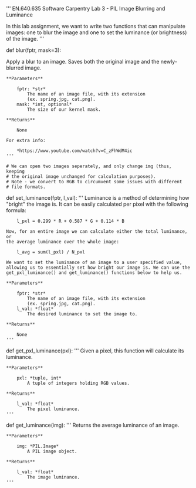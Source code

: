 '''
EN.640.635 Software Carpentry
Lab 3 - PIL Image Blurring and Luminance

In this lab assignment, we want to write two functions that can manipulate
images: one to blur the image and one to set the luminance (or brightness) of
the image.
'''

def blur(fptr, mask=3):

Apply a blur to an image. Saves both the original image and the
    newly-blurred image.

    **Parameters**

        fptr: *str*
            The name of an image file, with its extension
            (ex. spring.jpg, cat.png).
        mask: *int, optional*
            The size of our kernel mask.

    **Returns**

        None

    For extra info:

        *https://www.youtube.com/watch?v=C_zFhWdM4ic
    '''

    # We can open two images seperately, and only change img (thus, keeping
    # the original image unchanged for calculation purposes).
    # Note - we convert to RGB to circumvent some issues with different
    # file formats.

def set_luminance(fptr, l_val):
    '''
    Luminance is a method of determining how "bright" the image is. It can
    be easily calculated per pixel with the following formula:

        l_pxl = 0.299 * R + 0.587 * G + 0.114 * B

    Now, for an entire image we can calculate either the total luminance, or
    the average luminance over the whole image:

        l_avg = sum(l_pxl) / N_pxl

    We want to set the luminance of an image to a user specified value,
    allowing us to essentially set how bright our image is. We can use the
    get_pxl_luminance() and get_luminance() functions below to help us.

    **Parameters**

        fptr: *str*
            The name of an image file, with its extension
            (ex. spring.jpg, cat.png).
        l_val: *float*
            The desired luminance to set the image to.

    **Returns**

        None
    '''


def get_pxl_luminance(pxl):
    '''
    Given a pixel, this function will calculate its luminance.

    **Parameters**

        pxl: *tuple, int*
            A tuple of integers holding RGB values.

    **Returns**

        l_val: *float*
            The pixel luminance.
    '''

def get_luminance(img):
    '''
    Returns the average luminance of an image.

    **Parameters**

        img: *PIL.Image*
            A PIL image object.

    **Returns**

        l_val: *float*
            The image luminance.
    '''